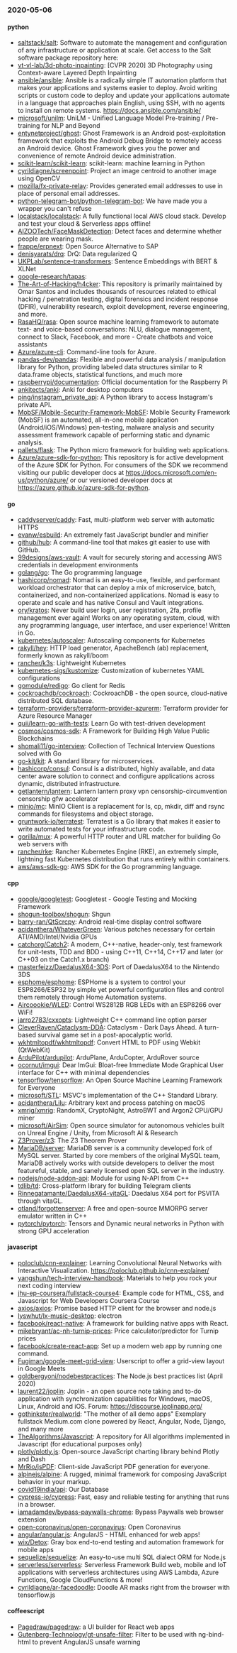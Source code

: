 ### 2020-05-06

#### python
* [saltstack/salt](https://github.com/saltstack/salt): Software to automate the management and configuration of any infrastructure or application at scale. Get access to the Salt software package repository here:
* [vt-vl-lab/3d-photo-inpainting](https://github.com/vt-vl-lab/3d-photo-inpainting): [CVPR 2020] 3D Photography using Context-aware Layered Depth Inpainting
* [ansible/ansible](https://github.com/ansible/ansible): Ansible is a radically simple IT automation platform that makes your applications and systems easier to deploy. Avoid writing scripts or custom code to deploy and update your applications  automate in a language that approaches plain English, using SSH, with no agents to install on remote systems. https://docs.ansible.com/ansible/
* [microsoft/unilm](https://github.com/microsoft/unilm): UniLM - Unified Language Model Pre-training / Pre-training for NLP and Beyond
* [entynetproject/ghost](https://github.com/entynetproject/ghost): Ghost Framework is an Android post-exploitation framework that exploits the Android Debug Bridge to remotely access an Android device. Ghost Framework gives you the power and convenience of remote Android device administration.
* [scikit-learn/scikit-learn](https://github.com/scikit-learn/scikit-learn): scikit-learn: machine learning in Python
* [cyrildiagne/screenpoint](https://github.com/cyrildiagne/screenpoint): Project an image centroid to another image using OpenCV
* [mozilla/fx-private-relay](https://github.com/mozilla/fx-private-relay): Provides generated email addresses to use in place of personal email addresses.
* [python-telegram-bot/python-telegram-bot](https://github.com/python-telegram-bot/python-telegram-bot): We have made you a wrapper you can't refuse
* [localstack/localstack](https://github.com/localstack/localstack):  A fully functional local AWS cloud stack. Develop and test your cloud & Serverless apps offline!
* [AIZOOTech/FaceMaskDetection](https://github.com/AIZOOTech/FaceMaskDetection):  Detect faces and determine whether people are wearing mask.
* [frappe/erpnext](https://github.com/frappe/erpnext): Open Source Alternative to SAP
* [denisyarats/drq](https://github.com/denisyarats/drq): DrQ: Data regularized Q
* [UKPLab/sentence-transformers](https://github.com/UKPLab/sentence-transformers): Sentence Embeddings with BERT & XLNet
* [google-research/tapas](https://github.com/google-research/tapas): 
* [The-Art-of-Hacking/h4cker](https://github.com/The-Art-of-Hacking/h4cker): This repository is primarily maintained by Omar Santos and includes thousands of resources related to ethical hacking / penetration testing, digital forensics and incident response (DFIR), vulnerability research, exploit development, reverse engineering, and more.
* [RasaHQ/rasa](https://github.com/RasaHQ/rasa):  Open source machine learning framework to automate text- and voice-based conversations: NLU, dialogue management, connect to Slack, Facebook, and more - Create chatbots and voice assistants
* [Azure/azure-cli](https://github.com/Azure/azure-cli): Command-line tools for Azure.
* [pandas-dev/pandas](https://github.com/pandas-dev/pandas): Flexible and powerful data analysis / manipulation library for Python, providing labeled data structures similar to R data.frame objects, statistical functions, and much more
* [raspberrypi/documentation](https://github.com/raspberrypi/documentation): Official documentation for the Raspberry Pi
* [ankitects/anki](https://github.com/ankitects/anki): Anki for desktop computers
* [ping/instagram_private_api](https://github.com/ping/instagram_private_api): A Python library to access Instagram's private API.
* [MobSF/Mobile-Security-Framework-MobSF](https://github.com/MobSF/Mobile-Security-Framework-MobSF): Mobile Security Framework (MobSF) is an automated, all-in-one mobile application (Android/iOS/Windows) pen-testing, malware analysis and security assessment framework capable of performing static and dynamic analysis.
* [pallets/flask](https://github.com/pallets/flask): The Python micro framework for building web applications.
* [Azure/azure-sdk-for-python](https://github.com/Azure/azure-sdk-for-python): This repository is for active development of the Azure SDK for Python. For consumers of the SDK we recommend visiting our public developer docs at https://docs.microsoft.com/en-us/python/azure/ or our versioned developer docs at https://azure.github.io/azure-sdk-for-python.

#### go
* [caddyserver/caddy](https://github.com/caddyserver/caddy): Fast, multi-platform web server with automatic HTTPS
* [evanw/esbuild](https://github.com/evanw/esbuild): An extremely fast JavaScript bundler and minifier
* [github/hub](https://github.com/github/hub): A command-line tool that makes git easier to use with GitHub.
* [99designs/aws-vault](https://github.com/99designs/aws-vault): A vault for securely storing and accessing AWS credentials in development environments
* [golang/go](https://github.com/golang/go): The Go programming language
* [hashicorp/nomad](https://github.com/hashicorp/nomad): Nomad is an easy-to-use, flexible, and performant workload orchestrator that can deploy a mix of microservice, batch, containerized, and non-containerized applications. Nomad is easy to operate and scale and has native Consul and Vault integrations.
* [ory/kratos](https://github.com/ory/kratos): Never build user login, user registration, 2fa, profile management ever again! Works on any operating system, cloud, with any programming language, user interface, and user experience! Written in Go.
* [kubernetes/autoscaler](https://github.com/kubernetes/autoscaler): Autoscaling components for Kubernetes
* [rakyll/hey](https://github.com/rakyll/hey): HTTP load generator, ApacheBench (ab) replacement, formerly known as rakyll/boom
* [rancher/k3s](https://github.com/rancher/k3s): Lightweight Kubernetes
* [kubernetes-sigs/kustomize](https://github.com/kubernetes-sigs/kustomize): Customization of kubernetes YAML configurations
* [gomodule/redigo](https://github.com/gomodule/redigo): Go client for Redis
* [cockroachdb/cockroach](https://github.com/cockroachdb/cockroach): CockroachDB - the open source, cloud-native distributed SQL database.
* [terraform-providers/terraform-provider-azurerm](https://github.com/terraform-providers/terraform-provider-azurerm): Terraform provider for Azure Resource Manager
* [quii/learn-go-with-tests](https://github.com/quii/learn-go-with-tests): Learn Go with test-driven development
* [cosmos/cosmos-sdk](https://github.com/cosmos/cosmos-sdk):  A Framework for Building High Value Public Blockchains 
* [shomali11/go-interview](https://github.com/shomali11/go-interview): Collection of Technical Interview Questions solved with Go
* [go-kit/kit](https://github.com/go-kit/kit): A standard library for microservices.
* [hashicorp/consul](https://github.com/hashicorp/consul): Consul is a distributed, highly available, and data center aware solution to connect and configure applications across dynamic, distributed infrastructure.
* [getlantern/lantern](https://github.com/getlantern/lantern): Lantern         lantern proxy vpn censorship-circumvention censorship gfw accelerator
* [minio/mc](https://github.com/minio/mc): MinIO Client is a replacement for ls, cp, mkdir, diff and rsync commands for filesystems and object storage.
* [gruntwork-io/terratest](https://github.com/gruntwork-io/terratest): Terratest is a Go library that makes it easier to write automated tests for your infrastructure code.
* [gorilla/mux](https://github.com/gorilla/mux): A powerful HTTP router and URL matcher for building Go web servers with 
* [rancher/rke](https://github.com/rancher/rke): Rancher Kubernetes Engine (RKE), an extremely simple, lightning fast Kubernetes distribution that runs entirely within containers.
* [aws/aws-sdk-go](https://github.com/aws/aws-sdk-go): AWS SDK for the Go programming language.

#### cpp
* [google/googletest](https://github.com/google/googletest): Googletest - Google Testing and Mocking Framework
* [shogun-toolbox/shogun](https://github.com/shogun-toolbox/shogun): Shgun
* [barry-ran/QtScrcpy](https://github.com/barry-ran/QtScrcpy): Android real-time display control software
* [acidanthera/WhateverGreen](https://github.com/acidanthera/WhateverGreen): Various patches necessary for certain ATI/AMD/Intel/Nvidia GPUs
* [catchorg/Catch2](https://github.com/catchorg/Catch2): A modern, C++-native, header-only, test framework for unit-tests, TDD and BDD - using C++11, C++14, C++17 and later (or C++03 on the Catch1.x branch)
* [masterfeizz/DaedalusX64-3DS](https://github.com/masterfeizz/DaedalusX64-3DS): Port of DaedalusX64 to the Nintendo 3DS
* [esphome/esphome](https://github.com/esphome/esphome): ESPHome is a system to control your ESP8266/ESP32 by simple yet powerful configuration files and control them remotely through Home Automation systems.
* [Aircoookie/WLED](https://github.com/Aircoookie/WLED): Control WS2812B RGB LEDs with an ESP8266 over WiFi!
* [jarro2783/cxxopts](https://github.com/jarro2783/cxxopts): Lightweight C++ command line option parser
* [CleverRaven/Cataclysm-DDA](https://github.com/CleverRaven/Cataclysm-DDA): Cataclysm - Dark Days Ahead. A turn-based survival game set in a post-apocalyptic world.
* [wkhtmltopdf/wkhtmltopdf](https://github.com/wkhtmltopdf/wkhtmltopdf): Convert HTML to PDF using Webkit (QtWebKit)
* [ArduPilot/ardupilot](https://github.com/ArduPilot/ardupilot): ArduPlane, ArduCopter, ArduRover source
* [ocornut/imgui](https://github.com/ocornut/imgui): Dear ImGui: Bloat-free Immediate Mode Graphical User interface for C++ with minimal dependencies
* [tensorflow/tensorflow](https://github.com/tensorflow/tensorflow): An Open Source Machine Learning Framework for Everyone
* [microsoft/STL](https://github.com/microsoft/STL): MSVC's implementation of the C++ Standard Library.
* [acidanthera/Lilu](https://github.com/acidanthera/Lilu): Arbitrary kext and process patching on macOS
* [xmrig/xmrig](https://github.com/xmrig/xmrig): RandomX, CryptoNight, AstroBWT and Argon2 CPU/GPU miner
* [microsoft/AirSim](https://github.com/microsoft/AirSim): Open source simulator for autonomous vehicles built on Unreal Engine / Unity, from Microsoft AI & Research
* [Z3Prover/z3](https://github.com/Z3Prover/z3): The Z3 Theorem Prover
* [MariaDB/server](https://github.com/MariaDB/server): MariaDB server is a community developed fork of MySQL server. Started by core members of the original MySQL team, MariaDB actively works with outside developers to deliver the most featureful, stable, and sanely licensed open SQL server in the industry.
* [nodejs/node-addon-api](https://github.com/nodejs/node-addon-api): Module for using N-API from C++
* [tdlib/td](https://github.com/tdlib/td): Cross-platform library for building Telegram clients
* [Rinnegatamante/DaedalusX64-vitaGL](https://github.com/Rinnegatamante/DaedalusX64-vitaGL): Daedalus X64 port for PSVITA through vitaGL.
* [otland/forgottenserver](https://github.com/otland/forgottenserver): A free and open-source MMORPG server emulator written in C++
* [pytorch/pytorch](https://github.com/pytorch/pytorch): Tensors and Dynamic neural networks in Python with strong GPU acceleration

#### javascript
* [poloclub/cnn-explainer](https://github.com/poloclub/cnn-explainer): Learning Convolutional Neural Networks with Interactive Visualization. https://poloclub.github.io/cnn-explainer/
* [yangshun/tech-interview-handbook](https://github.com/yangshun/tech-interview-handbook):  Materials to help you rock your next coding interview
* [jhu-ep-coursera/fullstack-course4](https://github.com/jhu-ep-coursera/fullstack-course4): Example code for HTML, CSS, and Javascript for Web Developers Coursera Course
* [axios/axios](https://github.com/axios/axios): Promise based HTTP client for the browser and node.js
* [lyswhut/lx-music-desktop](https://github.com/lyswhut/lx-music-desktop):  electron 
* [facebook/react-native](https://github.com/facebook/react-native): A framework for building native apps with React.
* [mikebryant/ac-nh-turnip-prices](https://github.com/mikebryant/ac-nh-turnip-prices): Price calculator/predictor for Turnip prices
* [facebook/create-react-app](https://github.com/facebook/create-react-app): Set up a modern web app by running one command.
* [Fugiman/google-meet-grid-view](https://github.com/Fugiman/google-meet-grid-view): Userscript to offer a grid-view layout in Google Meets
* [goldbergyoni/nodebestpractices](https://github.com/goldbergyoni/nodebestpractices):  The Node.js best practices list (April 2020)
* [laurent22/joplin](https://github.com/laurent22/joplin): Joplin - an open source note taking and to-do application with synchronization capabilities for Windows, macOS, Linux, Android and iOS. Forum: https://discourse.joplinapp.org/
* [gothinkster/realworld](https://github.com/gothinkster/realworld): "The mother of all demo apps"  Exemplary fullstack Medium.com clone powered by React, Angular, Node, Django, and many more 
* [TheAlgorithms/Javascript](https://github.com/TheAlgorithms/Javascript): A repository for All algorithms implemented in Javascript (for educational purposes only)
* [plotly/plotly.js](https://github.com/plotly/plotly.js): Open-source JavaScript charting library behind Plotly and Dash
* [MrRio/jsPDF](https://github.com/MrRio/jsPDF): Client-side JavaScript PDF generation for everyone.
* [alpinejs/alpine](https://github.com/alpinejs/alpine): A rugged, minimal framework for composing JavaScript behavior in your markup.
* [covid19india/api](https://github.com/covid19india/api): Our Database
* [cypress-io/cypress](https://github.com/cypress-io/cypress): Fast, easy and reliable testing for anything that runs in a browser.
* [iamadamdev/bypass-paywalls-chrome](https://github.com/iamadamdev/bypass-paywalls-chrome): Bypass Paywalls web browser extension
* [open-coronavirus/open-coronavirus](https://github.com/open-coronavirus/open-coronavirus): Open Coronavirus
* [angular/angular.js](https://github.com/angular/angular.js): AngularJS - HTML enhanced for web apps!
* [wix/Detox](https://github.com/wix/Detox): Gray box end-to-end testing and automation framework for mobile apps
* [sequelize/sequelize](https://github.com/sequelize/sequelize): An easy-to-use multi SQL dialect ORM for Node.js
* [serverless/serverless](https://github.com/serverless/serverless):  Serverless Framework  Build web, mobile and IoT applications with serverless architectures using AWS Lambda, Azure Functions, Google CloudFunctions & more! 
* [cyrildiagne/ar-facedoodle](https://github.com/cyrildiagne/ar-facedoodle): Doodle AR masks right from the browser with tensorflow.js

#### coffeescript
* [Pagedraw/pagedraw](https://github.com/Pagedraw/pagedraw): a UI builder for React web apps
* [Gutenberg-Technology/gt-unsafe-filter](https://github.com/Gutenberg-Technology/gt-unsafe-filter): Filter to be used with ng-bind-html to prevent AngularJS unsafe warning
